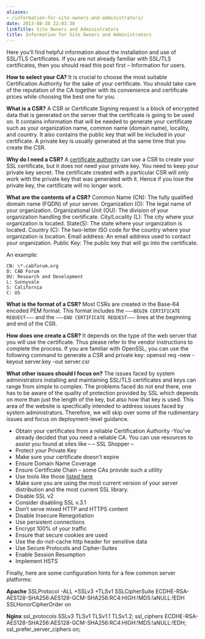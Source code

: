 ```yaml
---
aliases:
- /information-for-site-owners-and-administrators/
date: 2013-08-30 22:03:38
linkTitle: Site Owners and Administrators
title: Information for Site Owners and Administrators
---
```


Here you’ll find helpful information about the installation and use of SSL/TLS Certificates. If you are not already familiar with SSL/TLS certificates, then you should read this post first – Information for users.

**How to select your CA?**
It is crucial to choose the most suitable Certification Authority for the sake of your certificate. You should take care of the reputation of the CA together with its convenience and certificate prices while choosing the best one for you.

**What is a CSR?**
A CSR or Certificate Signing request is a block of encrypted data that is generated on the server that the certificate is going to be used on. It contains information that will be needed to generate your certificate such as your organization name, common name (domain name), locality, and country. It also contains the public key that will be included in your certificate. A private key is usually generated at the same time that you create the CSR.

**Why do I need a CSR?**
A [certificate authority][1] can use a CSR to create your SSL certificate, but it does not need your private key. You need to keep your private key secret. The certificate created with a particular CSR will only work with the private key that was generated with it. Hence if you lose the private key, the certificate will no longer work.

**What are the contents of a CSR?**
Common Name (CN): The fully qualified domain name (FQDN) of your server.
Organization (O): The legal name of your organization.
Organizational Unit (OU): The division of your organization handling the certificate.
City/Locality (L): The city where your organization is located.
State(S): The state where your organization is located.
Country (C): The two-letter ISO code for the country where your organization is location.
Email address: An email address used to contact your organization.
Public Key: The public key that will go into the certificate.

An example:
```
CN: \*.cabforum.org
O: CAB Forum
OU: Research and Development
L: Sunnyvale
S: California
C: US
```

**What is the format of a CSR?**
Most CSRs are created in the Base-64 encoded PEM format. This format includes the `——–BEGIN CERTIFICATE REQUEST——–` and the `——–END CERTIFICATE REQUEST——–` lines at the beginning and end of the CSR.

**How does one create a CSR?**
It depends on the type of the web server that you will use the certificate. Thus please refer to the vendor instructions to complete the process.
If you are familiar with OpenSSL, you can use the following command to generate a CSR and private key:
openssl req -new -keyout server.key -out server.csr

**What other issues should I focus on?**
The issues faced by system administrators installing and maintaining SSL/TLS certificates and keys can range from simple to complex. The problems faced do not end there, one has to be aware of the quality of protection provided by SSL which depends on more than just the length of the key, but also how that key is used. This area of the website is specifically intended to address issues faced by system administrators. Therefore, we will skip over some of the rudimentary issues and focus on deployment-level guidance.

- Obtain your certificates from a reliable Certification Authority -You’ve already decided that you need a reliable CA. You can use resources to assist you found at sites like – – SSL Shopper –
- Protect your Private Key
- Make sure your certificate doesn’t expire
- Ensure Domain Name Coverage
- Ensure Certificate Chain – some CAs provide such a utility
- Use tools like those [listed here](/resources/tools/)
- Make sure you are using the most current version of your server distribution and the most current SSL library.
- Disable SSL v2
- Consider disabling SSL v.3.1
- Don’t serve mixed HTTP and HTTPS content
- Disable Insecure Renegotiation
- Use persistent connections
- Encrypt 100% of your traffic
- Ensure that secure cookies are used
- Use the do-not-cache http header for sensitive data
- Use Secure Protocols and Cipher-Suites
- Enable Session Resumption
- Implement HSTS

Finally, here are some configuration hints for a few common server platforms:

**Apache** SSLProtocol -ALL +SSLv3 +TLSv1 SSLCipherSuite ECDHE-RSA-AES128-SHA256:AES128-GCM-SHA256:RC4:HIGH:!MD5:!aNULL:!EDH SSLHonorCipherOrder on

**Nginx** ssl_protocols SSLv3 TLSv1 TLSv1.1 TLSv1.2; ssl_ciphers ECDHE-RSA-AES128-SHA256:AES128-GCM-SHA256:RC4:HIGH:!MD5:!aNULL:!EDH; ssl_prefer_server_ciphers on;

[1]: http://en.wikipedia.org/wiki/Certificate_authority